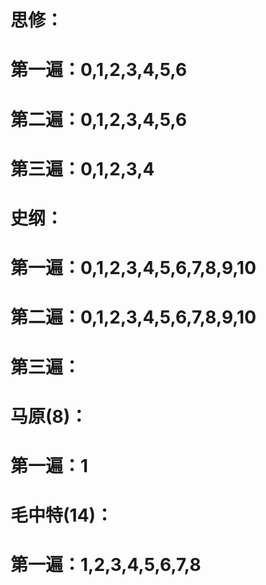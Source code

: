 # 思修：

# 	第一遍：0,1,2,3,4,5,6

# 	第二遍：0,1,2,3,4,5,6

# 	第三遍：0,1,2,3,4

# 史纲：

# 	第一遍：0,1,2,3,4,5,6,7,8,9,10

# 	第二遍：0,1,2,3,4,5,6,7,8,9,10

# 	第三遍：

# 马原(8)：

# 	第一遍：1

# 毛中特(14)：

# 	第一遍：1,2,3,4,5,6,7,8